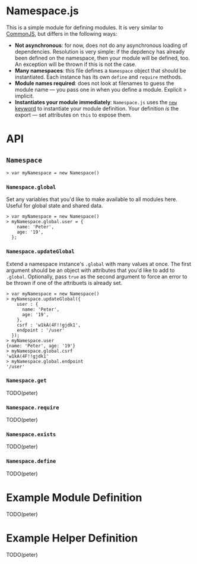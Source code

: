 # Namespace.js

This is a simple module for defining modules. It is very similar to [CommonJS](http://requirejs.org/docs/commonjs.html),
but differs in the following ways:

* **Not asynchronous**: for now, does not do any asynchronous loading of
  dependencies. Resolution is very simple: if the depdency has already been
  defined on the namespace, then your module will be defined, too. An exception
  will be thrown if this is not the case.
* **Many namespaces**: this file defines a `Namespace` object that should be
  instantiated.  Each instance has its own `define` and `require` methods.
* **Module names required**: does not look at filenames to guess the module
  name — you pass one in when you define a module. Explicit > implicit.
* **Instantiates your module immediately**: `Namespace.js` uses the [`new`
  keyword](https://developer.mozilla.org/en-US/docs/JavaScript/Reference/Operators/new)
  to instantiate your module definition. Your definition *is* the export — set
  attributes on `this` to expose them.

# API
## `Namespace`
```
> var myNamespace = new Namespace()
```

### `Namespace.global`
Set any variables that you'd like to make available to all modules here. Useful
for global state and shared data. 

```
> var myNamespace = new Namespace()
> myNamespace.global.user = {
    name: 'Peter',
    age: '19',
  };
```

### `Namespace.updateGlobal`
Extend a namespace instance's `.global` with many values at once. The first
argument should be an object with attributes that you'd like to add to
`.global`. Optionally, pass `true` as the second argument to force an error to
be thrown if one of the attribuets is already set.

```
> var myNamespace = new Namespace()
> myNamespace.updateGlobal({
    user : {
      name: 'Peter',
      age: '19',
    },
    csrf : 'w1kA(4F!!gjdk1',
    endpoint : '/user'
  });
> myNamespace.user
{name: 'Peter', age: '19'}
> myNamespace.global.csrf
'w1kA(4F!!gjdk1'
> myNamespace.global.endpoint
'/user'
```

### `Namespace.get`
TODO(peter)

### `Namespace.require`
TODO(peter)

### `Namespace.exists`
TODO(peter)

### `Namespace.define`
TODO(peter)

# Example Module Definition
TODO(peter)

# Example Helper Definition
TODO(peter)

